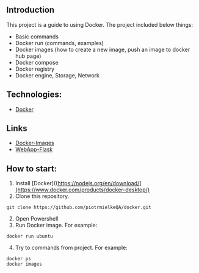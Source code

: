 ## Introduction
This project is a guide to using Docker. 
The project included below things: 
- Basic commands
- Docker run (commands, examples)
- Docker images (how to create a new image, push an image to docker hub page)
- Docker compose
- Docker registry
- Docker engine, Storage, Network

## Technologies:
- [Docker](https://www.docker.com/)

## Links
- [Docker-Images](https://hub.docker.com/)
- [WebApp-Flask](https://github.com/rafi9898/simple-webapp-flask)

  
## How to start:
1. Install [Docker]((https://nodejs.org/en/download/](https://www.docker.com/products/docker-desktop/)
2. Clone this repository.

```
git clone https://github.com/piotrmielkeQA/docker.git

```
2. Open Powershell
3. Run Docker image. For example:

```
docker run ubuntu

```
4. Try to commands from project. For example:
```
docker ps
docker images
```


